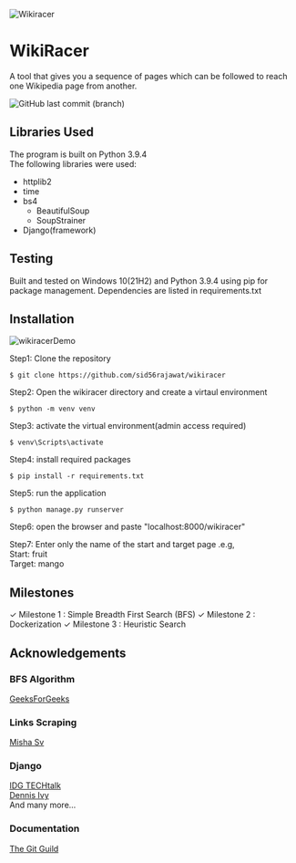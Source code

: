 ![Wikiracer](https://user-images.githubusercontent.com/90323915/216801410-0233de2f-b0ec-4801-9aaf-68983f03ffba.png)

# WikiRacer
A tool that gives you a sequence of pages which can be followed to reach one Wikipedia page from another.

![GitHub last commit (branch)](https://img.shields.io/github/last-commit/sid56rajawat/wikiracer/master)

## Libraries Used
The program is built on Python 3.9.4 <br>
The following libraries were used:
- httplib2
- time
- bs4
  - BeautifulSoup
  - SoupStrainer
- Django(framework)

## Testing
Built and tested
on Windows 10(21H2) and Python 3.9.4 using pip for package management.
Dependencies are listed in requirements.txt

## Installation
![wikiracerDemo](https://user-images.githubusercontent.com/90323915/216811434-7d11884a-40be-4674-9d1c-4e2198ba0f77.gif)

Step1: Clone the repository
```shell
$ git clone https://github.com/sid56rajawat/wikiracer
```
Step2: Open the wikiracer directory and create a virtaul environment
```shell
$ python -m venv venv
```
Step3: activate the virtual environment(admin access required)
```shell
$ venv\Scripts\activate
```
Step4: install required packages
```shell
$ pip install -r requirements.txt
```
Step5: run the application
```shell
$ python manage.py runserver
```
Step6: open the browser and paste "localhost:8000/wikiracer"

Step7: Enter only the name of the start and target page .e.g,<br>
Start: fruit<br>
Target: mango

## Milestones
✓ Milestone 1 : Simple Breadth First Search (BFS)
✓ Milestone 2 : Dockerization
✓ Milestone 3 : Heuristic Search

## Acknowledgements
### BFS Algorithm
[GeeksForGeeks](https://www.geeksforgeeks.org/breadth-first-search-or-bfs-for-a-graph/)
### Links Scraping
[Misha Sv](https://www.youtube.com/watch?v=MUxM5V-6m-Y&ab_channel=MishaSv)
### Django
[IDG TECHtalk](https://www.youtube.com/watch?v=ZsJRXS_vrw0&ab_channel=IDGTECHtalk)<br>
[Dennis Ivy](https://www.youtube.com/watch?v=0sMtoedWaf0&t=168s)<br>
And many more...
### Documentation
[The Git Guild](https://www.youtube.com/watch?v=a8CwpGARAsQ&ab_channel=TheGitGuild)
